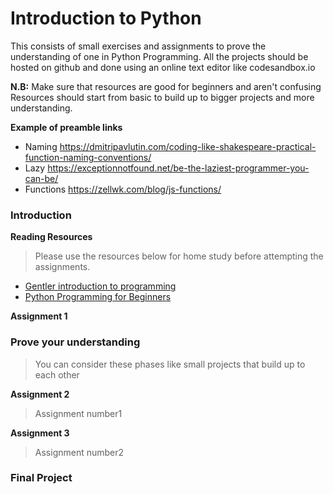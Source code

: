 # Introduction to Python

This consists of small exercises and assignments to prove the understanding of one in Python Programming.
All the projects should be hosted on github and done using an online text editor like codesandbox.io

**N.B:** Make sure that resources are good for beginners and aren't confusing  
         Resources should start from basic to build up to bigger projects and more understanding. 


**Example of preamble links**
- Naming
  https://dmitripavlutin.com/coding-like-shakespeare-practical-function-naming-conventions/
- Lazy
  https://exceptionnotfound.net/be-the-laziest-programmer-you-can-be/
- Functions
https://zellwk.com/blog/js-functions/

### Introduction
**Reading Resources**
> Please use the resources below for home study before attempting the assignments.
- [Gentler introduction to programming](https://www.freecodecamp.org/news/a-gentler-introduction-to-programming-1f57383a1b2c/)
- [Python Programming for Beginners](https://www.udemy.com/python-programming-beginners/?ranMID=39197&ranEAID=JVFxdTr9V80&ranSiteID=JVFxdTr9V80-HiTlksk6LmMvSwmMKWw25Q&LSNPUBID=JVFxdTr9V80)



**Assignment 1**
### Prove your understanding
> You can consider these phases like small projects that build up to each other

**Assignment 2**
> Assignment number1




**Assignment 3**
> Assignment number2

### Final Project
